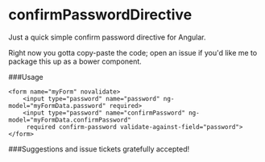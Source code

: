 confirmPasswordDirective
========================

Just a quick simple confirm password directive for Angular.

Right now you gotta copy-paste the code; open an issue if you'd like me to package this up as a bower component.

###Usage
```
<form name="myForm" novalidate>
    <input type="password" name="password" ng-model="myFormData.password" required>
    <input type="password" name="confirmPassword" ng-model="myFormData.confirmPassword" 
     required confirm-password validate-against-field="password">
</form>
```

###Suggestions and issue tickets gratefully accepted!